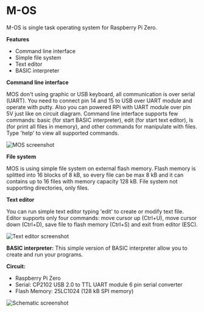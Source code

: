 # M-OS
M-OS is single task operating system for Raspberry Pi Zero. 

**Features**

* Command line interface
* Simple file system
* Text editor
* BASIC interpreter

**Command line interface**

MOS don't using graphic or USB keyboard, all communication is 
over serial (UART). You need to connect pin 14 and 15 to USB 
over UART module and operate with putty. Also you can powered 
RPi with UART module over pin 5V just like on circuit diagram. 
Command line interface supports few commands: basic (for start 
BASIC interpreter), edit (for start text editor), ls (for print 
all files in memory), and other commands for manipulate with files. 
Type 'help' to view all supported commands.

![MOS screenshot](https://raw.githubusercontent.com/marin9/M_OS/master/screenshot/s1.png)

**File system**

MOS is using simple file system on external flash memory. 
Flash memory is splitted into 16 blocks of 8 kB, so every 
file can be max 8 kB and it can contains up to 16 files 
with memory capacity 128 kB. File system not supporting 
directories, only files.

**Text editor**

You can run simple text editor typing 'edit' to create or 
modify text file. Editor supports only four commands: move 
cursor up (Ctrl+U), move cursor down (Ctrl+D), save file 
to flash memory (Ctrl+S) and exit from  editor (ESC).

![Text editor screenshot](https://raw.githubusercontent.com/marin9/M_OS/master/screenshot/s2.png)


**BASIC interpreter:**
This simple version of BASIC interpreter allow you to create 
and run your programs. 

**Circuit:**

* Raspberry Pi Zero
* Serial: CP2102 USB 2.0 to TTL UART module 6 pin serial converter
* Flash Memory: 25LC1024 (128 kB SPI memory)

![Schematic screenshot](https://raw.githubusercontent.com/marin9/M_OS/master/screenshot/s5.png)

